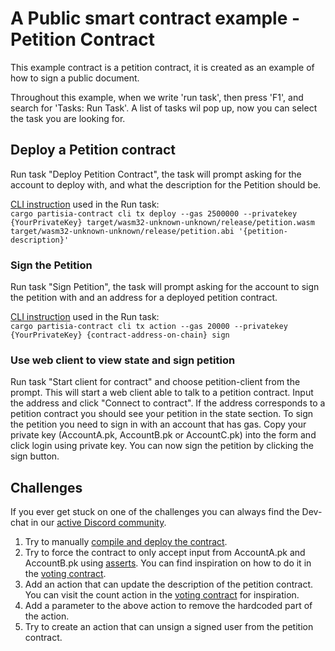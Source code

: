 # A Public smart contract example - Petition Contract

This example contract is a petition contract, it is created as an example of how to sign a public document.

Throughout this example, when we write 'run task', then press 'F1', and search for 'Tasks: Run Task'.
A list of tasks wil pop up, now you can select the task you are looking for.

## Deploy a Petition contract

Run task "Deploy Petition Contract", the task will prompt asking for the account to deploy with,
and what the description for the Petition should be.

[CLI instruction](https://partisiablockchain.gitlab.io/documentation/smart-contracts/smart-conract-tools-overview.html#the-command-line-interface-cli)
used in the Run task:
<br>
`cargo partisia-contract cli tx deploy --gas 2500000 --privatekey {YourPrivateKey} target/wasm32-unknown-unknown/release/petition.wasm target/wasm32-unknown-unknown/release/petition.abi '{petition-description}'`

### Sign the Petition

Run task "Sign Petition", the task will prompt asking for the account to sign the petition with
and an address for a deployed petition contract.

[CLI instruction](https://partisiablockchain.gitlab.io/documentation/smart-contracts/smart-conract-tools-overview.html#the-command-line-interface-cli)
used in the Run task:
<br>
`cargo partisia-contract cli tx action --gas 20000 --privatekey {YourPrivateKey} {contract-address-on-chain} sign`

### Use web client to view state and sign petition

Run task "Start client for contract" and choose petition-client from the prompt.
This will start a web client able to talk to a petition contract. Input the address and click "Connect to contract".
If the address corresponds to a petition contract you should see your petition in the state section.
To sign the petition you need to sign in with an account that has gas. Copy your private key (AccountA.pk, AccountB.pk
or AccountC.pk)
into the form and click login using private key. You can now sign the petition by clicking the sign button.

## Challenges

If you ever get stuck on one of the challenges you can always find the Dev-chat in
our [active Discord community](https://partisiablockchain.gitlab.io/documentation/get-support-from-pbc-community.html).

1. Try to
   manually [compile and deploy the contract](https://partisiablockchain.gitlab.io/documentation/smart-contracts/compile-and-deploy-contracts.html).
2. Try to force the contract to only accept input from AccountA.pk and AccountB.pk
   using [asserts](https://doc.rust-lang.org/std/macro.assert.html). You can find inspiration on how to do it in
   the [voting contract](https://gitlab.com/partisiablockchain/language/example-contracts/-/blob/main/voting/src/lib.rs?ref_type=heads).
3. Add an action that can update the description of the petition contract. You can visit the count action in
   the [voting contract](https://gitlab.com/partisiablockchain/language/example-contracts/-/blob/main/voting/src/lib.rs?ref_type=heads#L116)
   for inspiration.
4. Add a parameter to the above action to remove the hardcoded part of the action.
5. Try to create an action that can unsign a signed user from the petition contract. 
